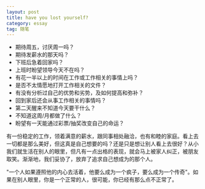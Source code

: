 ```yaml
---
layout: post
title: have you lost yourself?
category: essay
tag: 随笔
---
```


* 期待周五，讨厌周一吗？
* 期待发薪水的那天吗？
* 下班后急着回家吗？
* 上班时盼望领导今天不在吗？
* 有花一半以上的时间在工作或工作相关的事情上吗？
* 是否不太情愿地打开工作相关的文件？
* 有没有分析过自己的优势和劣势，及如何提高和弥补？
* 回到家后还会从事工作相关的事情吗？
* 第二天醒来不知道今天要干什么？
* 不知道这周/月都做了什么？
* 盼望有一天能通过彩票/抽奖改变自己的命运？

有一份稳定的工作，领着满意的薪水，跟同事相处融洽，也有和睦的家庭。看上去一切都是那么美好，但这真是自己想要的吗？还是只是想让别人看上去很好？从小我们就生活在别人的眼里，但凡有一点出格的表现，就会马上被家人纠正，被朋友取笑。渐渐地，我们妥协了，放弃了追求自己想成为的那个人。

"一个人如果遵照他的内心去活着，他要么成为一个疯子，要么成为一个传奇"。如果在别人眼里，你是一个正常的人，很可能，你已经有那么点不正常了。
